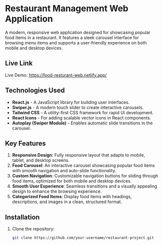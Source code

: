 # Restaurant Management Web Application

A modern, responsive web application designed for showcasing popular food items in a restaurant. It features a sleek carousel interface for browsing menu items and supports a user-friendly experience on both mobile and desktop devices.

## Live Link

 Live Demo: https://food-resturant-web.netlify.app/

## Technologies Used
- **React.js** - A JavaScript library for building user interfaces.
- **Swiper.js** - A modern touch slider to create interactive carousels.
- **Tailwind CSS** - A utility-first CSS framework for rapid UI development.
- **React Icons** - For adding scalable vector icons in React components.
- **Autoplay (Swiper Module)** - Enables automatic slide transitions in the carousel.

## Key Features
1. **Responsive Design**: Fully responsive layout that adapts to mobile, tablet, and desktop screens.
2. **Food Carousel**: An interactive carousel showcasing popular food items with smooth navigation and auto-slide functionality.
3. **Custom Navigation**: Customizable navigation buttons for sliding through food items, optimized for both mobile and desktop devices.
4. **Smooth User Experience**: Seamless transitions and a visually appealing design to enhance the browsing experience.
5. **Categorized Food Items**: Display food items with headings, descriptions, and images in a clean, structured format.

## Installation

1. Clone the repository:
   ```bash
   git clone https://github.com/your-username/restaurant-project.git
